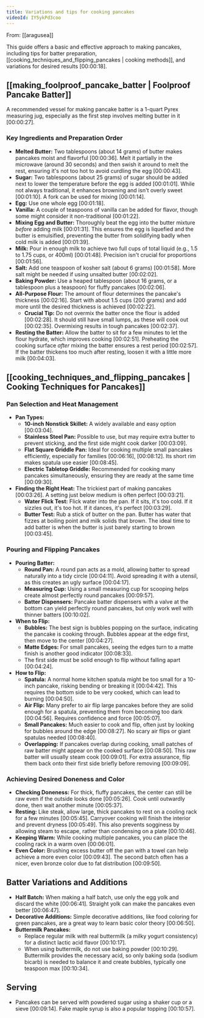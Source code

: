 ```yaml
---
title: Variations and tips for cooking pancakes
videoId: IY5ykPd3coo
---
```


From: [[aragusea]] <br/> 

This guide offers a basic and effective approach to making pancakes, including tips for batter preparation, [[cooking_techniques_and_flipping_pancakes | cooking methods]], and variations for desired results <a class="yt-timestamp" data-t="00:00:18">[00:00:18]</a>.

## [[making_foolproof_pancake_batter | Foolproof Pancake Batter]]

A recommended vessel for making pancake batter is a 1-quart Pyrex measuring jug, especially as the first step involves melting butter in it <a class="yt-timestamp" data-t="00:00:27">[00:00:27]</a>.

### Key Ingredients and Preparation Order
*   **Melted Butter:** Two tablespoons (about 14 grams) of butter makes pancakes moist and flavorful <a class="yt-timestamp" data-t="00:00:36">[00:00:36]</a>. Melt it partially in the microwave (around 30 seconds) and then swish it around to melt the rest, ensuring it's not too hot to avoid curdling the egg <a class="yt-timestamp" data-t="00:00:43">[00:00:43]</a>.
*   **Sugar:** Two tablespoons (about 25 grams) of sugar should be added next to lower the temperature before the egg is added <a class="yt-timestamp" data-t="00:01:01">[00:01:01]</a>. While not always traditional, it enhances browning and isn't overly sweet <a class="yt-timestamp" data-t="00:01:10">[00:01:10]</a>. A fork can be used for mixing <a class="yt-timestamp" data-t="00:01:14">[00:01:14]</a>.
*   **Egg:** Use one whole egg <a class="yt-timestamp" data-t="00:01:18">[00:01:18]</a>.
*   **Vanilla:** A couple of teaspoons of vanilla can be added for flavor, though some might consider it non-traditional <a class="yt-timestamp" data-t="00:01:22">[00:01:22]</a>.
*   **Mixing Egg and Butter:** Thoroughly beat the egg into the butter mixture *before* adding milk <a class="yt-timestamp" data-t="00:01:31">[00:01:31]</a>. This ensures the egg is liquefied and the butter is emulsified, preventing the butter from solidifying badly when cold milk is added <a class="yt-timestamp" data-t="00:01:39">[00:01:39]</a>.
*   **Milk:** Pour in enough milk to achieve two full cups of total liquid (e.g., 1.5 to 1.75 cups, or 400ml) <a class="yt-timestamp" data-t="00:01:48">[00:01:48]</a>. Precision isn't crucial for proportions <a class="yt-timestamp" data-t="00:01:56">[00:01:56]</a>.
*   **Salt:** Add one teaspoon of kosher salt (about 6 grams) <a class="yt-timestamp" data-t="00:01:58">[00:01:58]</a>. More salt might be needed if using unsalted butter <a class="yt-timestamp" data-t="00:02:02">[00:02:02]</a>.
*   **Baking Powder:** Use a heaped tablespoon (about 16 grams, or a tablespoon plus a teaspoon) for fluffy pancakes <a class="yt-timestamp" data-t="00:02:06">[00:02:06]</a>.
*   **All-Purpose Flour:** The amount of flour determines the pancake's thickness <a class="yt-timestamp" data-t="00:02:16">[00:02:16]</a>. Start with about 1.5 cups (200 grams) and add more until the desired thickness is achieved <a class="yt-timestamp" data-t="00:02:22">[00:02:22]</a>.
    *   **Crucial Tip:** Do not overmix the batter once the flour is added <a class="yt-timestamp" data-t="00:02:28">[00:02:28]</a>. It should still have small lumps, as these will cook out <a class="yt-timestamp" data-t="00:02:35">[00:02:35]</a>. Overmixing results in tough pancakes <a class="yt-timestamp" data-t="00:02:37">[00:02:37]</a>.
*   **Resting the Batter:** Allow the batter to sit for a few minutes to let the flour hydrate, which improves cooking <a class="yt-timestamp" data-t="00:02:51">[00:02:51]</a>. Preheating the cooking surface *after* mixing the batter ensures a rest period <a class="yt-timestamp" data-t="00:02:57">[00:02:57]</a>. If the batter thickens too much after resting, loosen it with a little more milk <a class="yt-timestamp" data-t="00:04:03">[00:04:03]</a>.

## [[cooking_techniques_and_flipping_pancakes | Cooking Techniques for Pancakes]]

### Pan Selection and Heat Management
*   **Pan Types:**
    *   **10-inch Nonstick Skillet:** A widely available and easy option <a class="yt-timestamp" data-t="00:03:04">[00:03:04]</a>.
    *   **Stainless Steel Pan:** Possible to use, but may require extra butter to prevent sticking, and the first side might cook darker <a class="yt-timestamp" data-t="00:03:09">[00:03:09]</a>.
    *   **Flat Square Griddle Pan:** Ideal for cooking multiple small pancakes efficiently, especially for families <a class="yt-timestamp" data-t="00:06:16">[00:06:16]</a>, <a class="yt-timestamp" data-t="00:08:12">[00:08:12]</a>. Its short rim makes spatula use easier <a class="yt-timestamp" data-t="00:08:45">[00:08:45]</a>.
    *   **Electric Tabletop Griddle:** Recommended for cooking many pancakes simultaneously, ensuring they are ready at the same time <a class="yt-timestamp" data-t="00:09:30">[00:09:30]</a>.
*   **Finding the Right Heat:** The trickiest part of making pancakes <a class="yt-timestamp" data-t="00:03:26">[00:03:26]</a>. A setting just below medium is often perfect <a class="yt-timestamp" data-t="00:03:21">[00:03:21]</a>.
    *   **Water Flick Test:** Flick water into the pan. If it sits, it's too cold. If it sizzles out, it's too hot. If it dances, it's perfect <a class="yt-timestamp" data-t="00:03:29">[00:03:29]</a>.
    *   **Butter Test:** Rub a stick of butter on the pan. Butter has water that fizzes at boiling point and milk solids that brown. The ideal time to add batter is when the butter is just barely starting to brown <a class="yt-timestamp" data-t="00:03:45">[00:03:45]</a>.

### Pouring and Flipping Pancakes
*   **Pouring Batter:**
    *   **Round Pan:** A round pan acts as a mold, allowing batter to spread naturally into a tidy circle <a class="yt-timestamp" data-t="00:04:11">[00:04:11]</a>. Avoid spreading it with a utensil, as this creates an ugly surface <a class="yt-timestamp" data-t="00:04:17">[00:04:17]</a>.
    *   **Measuring Cup:** Using a small measuring cup for scooping helps create almost perfectly round pancakes <a class="yt-timestamp" data-t="00:09:57">[00:09:57]</a>.
    *   **Batter Dispensers:** Pancake batter dispensers with a valve at the bottom can yield perfectly round pancakes, but only work well with thinner batters <a class="yt-timestamp" data-t="00:10:02">[00:10:02]</a>.
*   **When to Flip:**
    *   **Bubbles:** The best sign is bubbles popping on the surface, indicating the pancake is cooking through. Bubbles appear at the edge first, then move to the center <a class="yt-timestamp" data-t="00:04:27">[00:04:27]</a>.
    *   **Matte Edges:** For small pancakes, seeing the edges turn to a matte finish is another good indicator <a class="yt-timestamp" data-t="00:08:33">[00:08:33]</a>.
    *   The first side must be solid enough to flip without falling apart <a class="yt-timestamp" data-t="00:04:24">[00:04:24]</a>.
*   **How to Flip:**
    *   **Spatula:** A normal home kitchen spatula might be too small for a 10-inch pancake, risking bending or breaking it <a class="yt-timestamp" data-t="00:04:42">[00:04:42]</a>. This requires the bottom side to be very cooked, which can lead to burning <a class="yt-timestamp" data-t="00:04:50">[00:04:50]</a>.
    *   **Air Flip:** Many prefer to air flip large pancakes before they are solid enough for a spatula, preventing them from becoming too dark <a class="yt-timestamp" data-t="00:04:56">[00:04:56]</a>. Requires confidence and force <a class="yt-timestamp" data-t="00:05:07">[00:05:07]</a>.
    *   **Small Pancakes:** Much easier to cook and flip, often just by looking for bubbles around the edge <a class="yt-timestamp" data-t="00:08:27">[00:08:27]</a>. No scary air flips or giant spatulas needed <a class="yt-timestamp" data-t="00:08:40">[00:08:40]</a>.
    *   **Overlapping:** If pancakes overlap during cooking, small patches of raw batter might appear on the cooked surface <a class="yt-timestamp" data-t="00:08:50">[00:08:50]</a>. This raw batter will usually steam cook <a class="yt-timestamp" data-t="00:09:01">[00:09:01]</a>. For extra assurance, flip them back onto their first side briefly before removing <a class="yt-timestamp" data-t="00:09:09">[00:09:09]</a>.

### Achieving Desired Doneness and Color
*   **Checking Doneness:** For thick, fluffy pancakes, the center can still be raw even if the outside looks done <a class="yt-timestamp" data-t="00:05:26">[00:05:26]</a>. Cook until outwardly done, then wait another minute <a class="yt-timestamp" data-t="00:05:37">[00:05:37]</a>.
*   **Resting:** Like steak, allow large, thick pancakes to rest on a cooling rack for a few minutes <a class="yt-timestamp" data-t="00:05:45">[00:05:45]</a>. Carryover cooking will finish the interior and prevent dryness <a class="yt-timestamp" data-t="00:05:49">[00:05:49]</a>. This also prevents sogginess by allowing steam to escape, rather than condensing on a plate <a class="yt-timestamp" data-t="00:10:46">[00:10:46]</a>.
*   **Keeping Warm:** While cooking multiple pancakes, you can place the cooling rack in a warm oven <a class="yt-timestamp" data-t="00:06:01">[00:06:01]</a>.
*   **Even Color:** Brushing excess butter off the pan with a towel can help achieve a more even color <a class="yt-timestamp" data-t="00:09:43">[00:09:43]</a>. The second batch often has a nicer, even bronze color due to fat distribution <a class="yt-timestamp" data-t="00:09:50">[00:09:50]</a>.

## Batter Variations and Additions
*   **Half Batch:** When making a half batch, use only the egg yolk and discard the white <a class="yt-timestamp" data-t="00:06:41">[00:06:41]</a>. Straight yolk can make the pancakes even better <a class="yt-timestamp" data-t="00:06:47">[00:06:47]</a>.
*   **Decorative Additions:** Simple decorative additions, like food coloring for green pancakes, are a great way to learn basic color theory <a class="yt-timestamp" data-t="00:06:50">[00:06:50]</a>.
*   **Buttermilk Pancakes:**
    *   Replace regular milk with real buttermilk (a milky yogurt consistency) for a distinct lactic acid flavor <a class="yt-timestamp" data-t="00:10:17">[00:10:17]</a>.
    *   When using buttermilk, do not use baking powder <a class="yt-timestamp" data-t="00:10:29">[00:10:29]</a>. Buttermilk provides the necessary acid, so only baking soda (sodium bicarb) is needed to balance it and create bubbles, typically one teaspoon max <a class="yt-timestamp" data-t="00:10:34">[00:10:34]</a>.

## Serving
*   Pancakes can be served with powdered sugar using a shaker cup or a sieve <a class="yt-timestamp" data-t="00:09:14">[00:09:14]</a>. Fake maple syrup is also a popular topping <a class="yt-timestamp" data-t="00:10:57">[00:10:57]</a>.